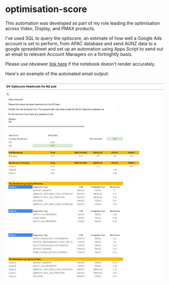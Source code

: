 # optimisation-score

This automation was developed as part of my role leading the optimisation across Video, Display, and PMAX products.

I've used SQL to query the optiscore, an estimate of how well a Google Ads account is set to perform, from APAC database and send AUNZ data to a google spreadsheet and set up an automation using Apps Script to send out an email to relevant Account Managers on a fortnightly basis.

Please use nbviewer <a href="https://nbviewer.org/github/j-karn/optimisation-score/blob/main/optiscore_email.ipynb">link here</a> if the notebook doesn't render accurately. 

Here's an example of the automated email output:

![image](https://github.com/j-karn/optimisation-score/blob/main/sample_output_optiscore.JPG)

